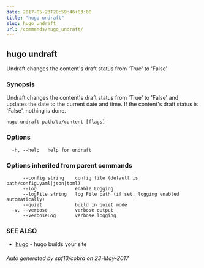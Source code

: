 ```yaml
---
date: 2017-05-23T20:59:46+03:00
title: "hugo undraft"
slug: hugo_undraft
url: /commands/hugo_undraft/
---
```

## hugo undraft

Undraft changes the content's draft status from 'True' to 'False'

### Synopsis


Undraft changes the content's draft status from 'True' to 'False'
and updates the date to the current date and time.
If the content's draft status is 'False', nothing is done.

```
hugo undraft path/to/content [flags]
```

### Options

```
  -h, --help   help for undraft
```

### Options inherited from parent commands

```
      --config string    config file (default is path/config.yaml|json|toml)
      --log              enable Logging
      --logFile string   log File path (if set, logging enabled automatically)
      --quiet            build in quiet mode
  -v, --verbose          verbose output
      --verboseLog       verbose logging
```

### SEE ALSO
* [hugo](/commands/hugo/)	 - hugo builds your site

###### Auto generated by spf13/cobra on 23-May-2017
